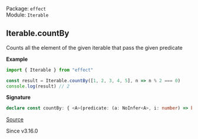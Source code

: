 Package: `effect`<br />
Module: `Iterable`<br />

## Iterable.countBy

Counts all the element of the given iterable that pass the given predicate

**Example**

```ts
import { Iterable } from "effect"

const result = Iterable.countBy([1, 2, 3, 4, 5], n => n % 2 === 0)
console.log(result) // 2
```

**Signature**

```ts
declare const countBy: { <A>(predicate: (a: NoInfer<A>, i: number) => boolean): (self: Iterable<A>) => number; <A>(self: Iterable<A>, predicate: (a: A, i: number) => boolean): number; }
```

[Source](https://github.com/Effect-TS/effect/tree/main/packages/effect/src/Iterable.ts#L1100)

Since v3.16.0